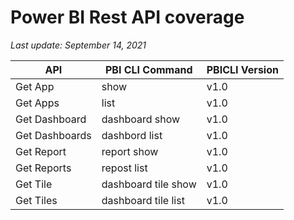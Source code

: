 # Power BI Rest API coverage

_Last update: September 14, 2021_

| API            | PBI CLI Command     | PBICLI Version |
| -------------- | ------------------- | -------------- |
| Get App        | show                | v1.0           |
| Get Apps       | list                | v1.0           |
| Get Dashboard  | dashboard show      | v1.0           |
| Get Dashboards | dashbord list       | v1.0           |
| Get Report     | report show         | v1.0           |
| Get Reports    | repost list         | v1.0           |
| Get Tile       | dashboard tile show | v1.0           |
| Get Tiles      | dashboard tile list | v1.0           |
